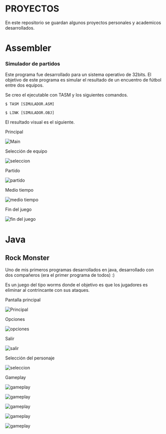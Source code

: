 # PROYECTOS
En este repositorio se guardan algunos proyectos personales y academicos desarrollados.

# Assembler

### Simulador de partidos

Este programa fue desarrollado para un sistema operativo de 32bits.
El objetivo de este programa es simular el resultado de un encuentro de fútbol entre dos equipos.

Se creo el ejecutable con TASM y los siguientes comandos.

`$ TASM [SIMULADOR.ASM]`

`$ LINK [SIMULADOR.OBJ]`

El resultado visual es el siguiente.

Principal

![Main](https://github.com/salvatore356/proyectos/blob/master/Assembler/simulador%20partido/preview/start.jpg)

Selección de equipo

![seleccion](https://github.com/salvatore356/proyectos/blob/master/Assembler/simulador%20partido/preview/team%20selection.jpg)

Partido

![partido](https://github.com/salvatore356/proyectos/blob/master/Assembler/simulador%20partido/preview/game.jpg)

Medio tiempo

![medio tiempo](https://github.com/salvatore356/proyectos/blob/master/Assembler/simulador%20partido/preview/half-time.jpg)

Fin del juego

![fin del juego](https://github.com/salvatore356/proyectos/blob/master/Assembler/simulador%20partido/preview/end-game.jpg)


# Java

## Rock Monster

Uno de mis primeros programas desarrollados en java, desarrollado con dos compañeros (era el primer programa de todos) :)

Es un juego del tipo worms donde el objetivo es que los jugadores es eliminar al contrincante con sus ataques.

Pantalla principal

![Principal](https://github.com/salvatore356/proyectos/blob/master/Java/Rock%20Monster/preview/principal.jpg)

Opciones

![opciones](https://github.com/salvatore356/proyectos/blob/master/Java/Rock%20Monster/preview/opciones.jpg)

Salir

![salir](https://github.com/salvatore356/proyectos/blob/master/Java/Rock%20Monster/preview/gameplay6.jpg)

Selección del personaje

![seleccion](https://github.com/salvatore356/proyectos/blob/master/Java/Rock%20Monster/preview/seleccion.jpg)

Gameplay

![gameplay](https://github.com/salvatore356/proyectos/blob/master/Java/Rock%20Monster/preview/gameplay3.jpg)

![gameplay](https://github.com/salvatore356/proyectos/blob/master/Java/Rock%20Monster/preview/gameplay5.jpg)

![gameplay](https://github.com/salvatore356/proyectos/blob/master/Java/Rock%20Monster/preview/gameplay4.jpg)

![gameplay](https://github.com/salvatore356/proyectos/blob/master/Java/Rock%20Monster/preview/gameplay1.jpg)

![gameplay](https://github.com/salvatore356/proyectos/blob/master/Java/Rock%20Monster/preview/gameplay2.jpg)
